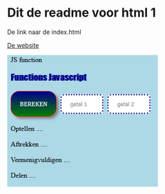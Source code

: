 # Dit de readme voor html 1

De link naar de index.html 

[De website](https://florisata.github.io/html-1/)

![Screenshot](screenshot.png)
